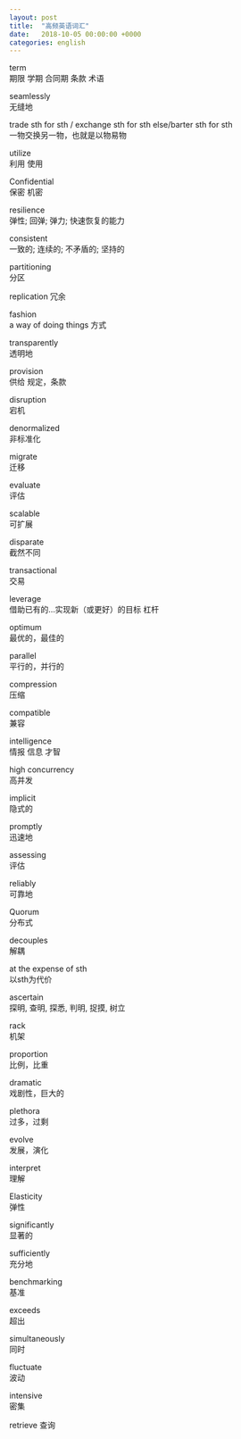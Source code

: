 ```yaml
---
layout: post
title:  "高频英语词汇"
date:   2018-10-05 00:00:00 +0000
categories: english
---
```


term  
期限 学期 合同期 条款 术语 

seamlessly  
无缝地

trade sth for sth  / exchange sth for sth else/barter sth for sth   
一物交换另一物，也就是以物易物

utilize  
利用 使用

Confidential  
保密 机密

resilience  
弹性; 回弹; 弹力; 快速恢复的能力

consistent    
一致的; 连续的; 不矛盾的; 坚持的

partitioning  
分区

replication
冗余

fashion   
a way of doing things 方式

transparently  
透明地

provision  
供给 规定，条款

disruption  
宕机

denormalized  
非标准化

migrate  
迁移

evaluate  
评估

scalable  
可扩展

disparate    
截然不同

transactional  
交易

leverage   
借助已有的…实现新（或更好）的目标  杠杆


optimum  
最优的，最佳的

parallel  
平行的，并行的

compression  
压缩

compatible  
兼容

intelligence  
情报 信息 才智

high concurrency  
高并发

implicit  
隐式的

promptly  
迅速地

assessing  
评估

reliably  
可靠地

Quorum  
分布式

decouples  
解耦

at the expense of sth  
以sth为代价

ascertain  
探明, 查明, 探悉, 判明, 捉摸, 树立

rack  
机架

proportion  
比例，比重

dramatic  
戏剧性，巨大的

plethora  
过多，过剩


evolve  
发展，演化


interpret  
理解

Elasticity  
弹性

significantly  
显著的

sufficiently  
充分地

benchmarking  
基准

exceeds  
超出

simultaneously  
同时


fluctuate  
波动

intensive  
密集

retrieve
查询



